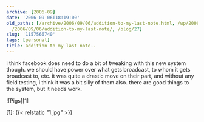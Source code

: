 ```yaml
---
archive: [2006-09]
date: '2006-09-06T18:19:00'
old_paths: [/archive/2006/09/06/addition-to-my-last-note.html, /wp/2006/09/06/addition-to-my-last-note/,
  /2006/09/06/addition-to-my-last-note/, /blog/27]
slug: '1157566740'
tags: [personal]
title: addition to my last note..
---
```


i think facebook does need to do a bit of tweaking with this new system
though. we should have power over what gets broadcast, to whom it gets
broadcast to, etc. it was quite a drastic move on their part, and without
any field testing, i think it was a bit silly of them also. there are good
things to the system, but it needs work.

![Pigs][1]

[1]: {{< relstatic "1.jpg" >}}

